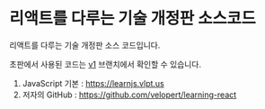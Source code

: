 # 리액트를 다루는 기술 개정판 소스코드

리액트를 다루는 기술 개정판 소스 코드입니다.

초판에서 사용된 코드는 [v1](https://github.com/velopert/learning-react/tree/v1) 브랜치에서 확인할 수 있습니다.


1. JavaScript 기본 : https://learnjs.vlpt.us
2. 저자의 GitHub : https://github.com/velopert/learning-react
